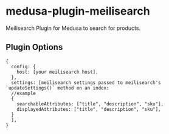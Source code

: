 # medusa-plugin-meilisearch

Meilisearch Plugin for Medusa to search for products.

## Plugin Options
```
{
  config: {
    host: [your meilisearch host],
  },
  settings: [meilisearch settings passed to meilisearch's `updateSettings()` method on an index:
  //example
  {
    searchableAttributes: ["title", "description", "sku"],
    displayedAttributes: ["title", "description", "sku"],
  }
  ],
}
```